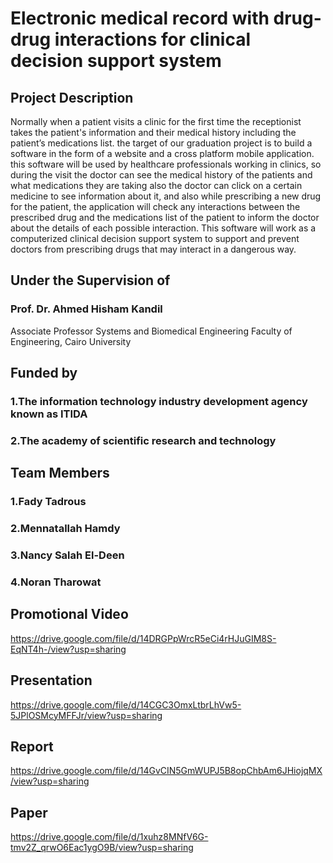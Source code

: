 # Electronic medical record with drug-drug interactions for clinical decision support system
## Project Description
Normally when a patient visits a clinic for the first time the receptionist takes the patient's information and their medical history including the patient’s medications list. the target of our graduation project is to build a software in the form of a website and a cross platform mobile application. this software will be used by healthcare professionals working in clinics, so during the visit the doctor can see the medical history of the patients and what medications they are taking also the doctor can click on a certain medicine to see information about it, and also while prescribing a new drug for the patient, the application will check any interactions between the prescribed drug and the medications list of the patient to inform the doctor about the details of each possible interaction. This software will work as a computerized clinical decision support system to support and prevent doctors from prescribing drugs that may interact in a dangerous way.
## Under the Supervision of
### Prof. Dr. Ahmed Hisham Kandil
Associate Professor
Systems and Biomedical Engineering
Faculty of Engineering, Cairo University
## Funded by 
### 1.The information technology industry development agency known as ITIDA 
### 2.The academy of scientific research and technology
## Team Members
### 1.Fady Tadrous
### 2.Mennatallah Hamdy
### 3.Nancy Salah El-Deen
### 4.Noran Tharowat
## Promotional Video
https://drive.google.com/file/d/14DRGPpWrcR5eCi4rHJuGIM8S-EqNT4h-/view?usp=sharing
## Presentation
https://drive.google.com/file/d/14CGC3OmxLtbrLhVw5-5JPlOSMcyMFFJr/view?usp=sharing
## Report
https://drive.google.com/file/d/14GvCIN5GmWUPJ5B8opChbAm6JHiojqMX/view?usp=sharing
## Paper
https://drive.google.com/file/d/1xuhz8MNfV6G-tmv2Z_qrwO6Eac1ygO9B/view?usp=sharing
